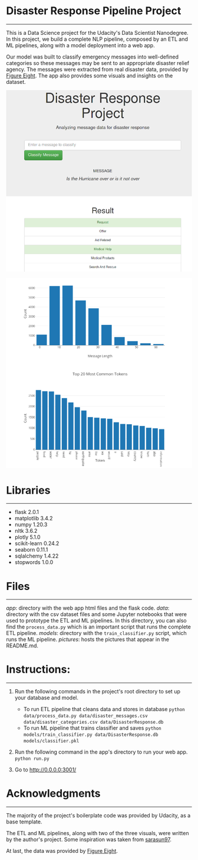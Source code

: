# Disaster Response Pipeline Project
---
This is a Data Science project for the Udacity's Data Scientist Nanodegree. In this project, we build a complete NLP pipeline, composed by an ETL and ML pipelines, along with a model deployment into a web app.

Our model was built to classify emergency messages into well-defined categories so these messages may be sent to an appropriate disaster relief agency. The messages were extracted from real disaster data, provided by [Figure Eight](https://appen.com/). The app also provides some visuals and insights on the dataset.

![Web app - Message classification.](https://raw.githubusercontent.com/lbaiao/udacity-project2/main/pictures/pic1.png)

![Web app - Visuals.](https://raw.githubusercontent.com/lbaiao/udacity-project2/main/pictures/pic2.png)

# Libraries
---
* flask 2.0.1
* matplotlib 3.4.2
* numpy 1.20.3
* nltk 3.6.2
* plotly 5.1.0
* scikit-learn 0.24.2
* seaborn 0.11.1
* sqlalchemy 1.4.22
* stopwords 1.0.0

# Files
---
*app*: directory with the web app html files and the flask code.
*data*: directory with the csv dataset files and some Jupyter notebooks that were used to prototype the ETL and ML pipelines. In this directory, you can also find the `process_data.py` which is an important script that runs the complete ETL pipeline. 
*models*: directory with the `train_classifier.py` script, which runs the ML pipeline.
*pictures*: hosts the pictures that appear in the README.md.


# Instructions:
---
1. Run the following commands in the project's root directory to set up your database and model.

    - To run ETL pipeline that cleans data and stores in database
        `python data/process_data.py data/disaster_messages.csv data/disaster_categories.csv data/DisasterResponse.db`
    - To run ML pipeline that trains classifier and saves
        `python models/train_classifier.py data/DisasterResponse.db models/classifier.pkl`

2. Run the following command in the app's directory to run your web app.
    `python run.py`

3. Go to http://0.0.0.0:3001/

# Acknowledgments 
---
The majority of the project's boilerplate code was provided by Udacity, as a base template.

The ETL and ML pipelines, along with two of the three visuals, were written by the author's project. Some inspiration was taken from [sarasun97](https://github.com/sarasun97/disaster_response_classification_pipeline).

At last, the data was provided by [Figure Eight](https://appen.com/).
